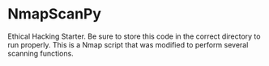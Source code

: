 # NmapScanPy
Ethical Hacking Starter.
Be sure to store this code in the correct directory to run properly.
This is a Nmap script that was modified to perform several scanning functions.
